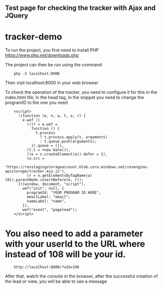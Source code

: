 ## Test page for checking the tracker with Ajax and JQuery

# tracker-demo

To run the project, you first need to install PHP https://www.php.net/downloads.php

The project can then be run using the command

```
    php -S localhost:8000
```

Then visit localhost:8000 in your web browser

To check the operation of the tracker, you need to configure it for this in the index.html file, in the head tag, in the snippet you need to change the programID to the one you need

```
    <script>
      !(function (e, n, a, t, o, r) {
        e.wef ||
          (((t = e.wef =
            function () {
              t.process
                ? t.process.apply(t, arguments)
                : t.queue.push(arguments);
            }).queue = []),
          (t.t = +new Date()),
          ((o = n.createElement(a)).defer = 1),
          (o.src =
            "https://revstagingstorageaccount.blob.core.windows.net/revengine-apistorage/tracker.min.js"),
          (r = n.getElementsByTagName(a)[0]).parentNode.insertBefore(o, r));
      })(window, document, "script"),
        wef("init", null, {
          programId: "YOUR PROGRAM ID HERE",
          emailLabel: "email",
          nameLabel: "name",
        }),
        wef("event", "pageload");
    </script>
```

# You also need to add a parameter with your userId to the URL where instead of 108 will be your id.

```
    http://localhost:8000/?uId=108
```

After that, watch the console in the browser, after the successful creation of the lead or view, you will be able to see a message
